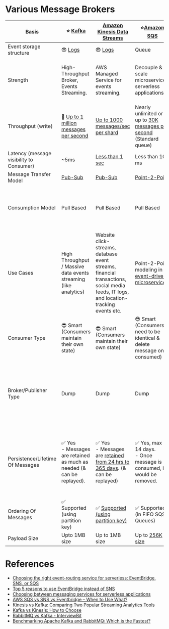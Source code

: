 
# Various Message Brokers

| Basis                                    | :star: [Kafka](Kafka/Readme.md)                                                                                           | [Amazon Kinesis Data Streams](https://github.com/Anshul619/AWS-Services/tree/main/4_MessageBrokers/AmazonKinesis/Readme.md)                                          | :star:[Amazon SQS](https://github.com/Anshul619/AWS-Services/tree/main/4_MessageBrokers/AmazonSQS/Readme.md)                                                               | [Amazon SNS](https://github.com/Anshul619/AWS-Services/tree/main/4_MessageBrokers/AmazonSNS.md)                                                      | [Amazon EventBridge](https://github.com/Anshul619/AWS-Services/tree/main/4_MessageBrokers/AmazonEventBridge)             | [RabbitMQ](RabbitMQ.md)                                                                                                                         |
|------------------------------------------|---------------------------------------------------------------------------------------------------------------------------|----------------------------------------------------------------------------------------------------------------------------------------------------------------------|----------------------------------------------------------------------------------------------------------------------------------------------------------------------------|------------------------------------------------------------------------------------------------------------------------------------------------------|--------------------------------------------------------------------------------------------------------------------------|-------------------------------------------------------------------------------------------------------------------------------------------------|
| Event storage structure                  | :sunglasses: [Logs](../1_Databases/5_Database-Internals/AppendOnlyProperty.md)                                            | :sunglasses: [Logs](../1_Databases/5_Database-Internals/AppendOnlyProperty.md)                                                                                       | Queue                                                                                                                                                                      | Topic                                                                                                                                                | Event Bus                                                                                                                | Queue                                                                                                                                           |
| Strength                                 | High-Throughput Broker, Events Streaming.                                                                                 | AWS Managed Service for events streaming.                                                                                                                            | Decouple & scale microservices, serverless applications                                                                                                                    | Push-Notification-Based-Broker, can't be used for events streaming.                                                                                  | Rule-Based-Targeting-Broker                                                                                              | Low-Latency MQ                                                                                                                                  |
| Throughput (write)                       | :rocket: [Up to 1 million messages per second]()                                                                          | [Up to 1000 messages/sec per shard](https://docs.aws.amazon.com/streams/latest/dev/key-concepts.html)                                                                | Nearly unlimited or up to [30K messages per second](https://docs.aws.amazon.com/AWSSimpleQueueService/latest/SQSDeveloperGuide/quotas-messages.html) <br/>(Standard queue) | [Up to 30K messages per second](https://docs.aws.amazon.com/general/latest/gr/sns.html) <br/>(Standard topic)                                        | [Up to 10K messages per second](https://docs.aws.amazon.com/eventbridge/latest/userguide/eb-quota.html)                  | [Up to 10K messages per second](https://blog.rabbitmq.com/posts/2012/04/rabbitmq-performance-measurements-part-2)                               |
| Latency (message visibility to Consumer) | ~5ms                                                                                                                      | [Less than 1 sec](https://docs.aws.amazon.com/streams/latest/dev/kinesis-low-latency.html)                                                                           | Less than 100 ms                                                                                                                                                           | b/w 100 ms to 200 ms                                                                                                                                 | Greater than 200ms                                                                                                       | ~1ms                                                                                                                                            |
| Message Transfer Model                   | [Pub-Sub](../7_ArchitecturePatterns/EventDrivenArchitecture/PubSubModel.md)                                               | [Pub-Sub](../7_ArchitecturePatterns/EventDrivenArchitecture/PubSubModel.md)                                                                                          | [Point-2-Point](../7_ArchitecturePatterns/EventDrivenArchitecture/PointToPointModel.md)                                                                                    | [Pub-Sub](../7_ArchitecturePatterns/EventDrivenArchitecture/PubSubModel.md)                                                                          | [Pub-Sub](../7_ArchitecturePatterns/EventDrivenArchitecture/PubSubModel.md)                                              | [Point-2-Point](../7_ArchitecturePatterns/EventDrivenArchitecture/PointToPointModel.md)                                                         |
| Consumption Model                        | Pull Based                                                                                                                | Pull Based                                                                                                                                                           | Pull Based                                                                                                                                                                 | Push Based, Upto 100K topics, 10 million subscribers per topic                                                                                       | Push Based, Upto 100 event buses, 300 rules per event bus, 5 targets per rule                                            | Push Based                                                                                                                                      |
| Use Cases                                | High Throughput / Massive data events streaming (like analytics)                                                          | Website click-streams, database event streams, financial transactions, social media feeds, IT logs, and location-tracking events etc.                                | Point-2-Point modeling in [event-driven microservices](../7_ArchitecturePatterns/EventDrivenArchitecture/Readme.md).                                                       | Notification (Email/Push) to person, Pub-Sub modeling for [event-driven microservices](../7_ArchitecturePatterns/EventDrivenArchitecture/Readme.md). | Rule based targeting in [Event-driven microservices](../7_ArchitecturePatterns/EventDrivenArchitecture/Readme.md)        | Low-latency use cases when message guarantee is needed or some consistent behaviour (like order workflow, failed orders etc.)                   |
| Consumer Type                            | :sunglasses: Smart <br/>(Consumers maintain their own state)                                                              | :sunglasses: Smart <br/>(Consumers maintain their own state)                                                                                                         | :sunglasses: Smart <br/>(Consumers need to be identical & delete message once consumed)                                                                                    | Dump <br/>(Consumers might be processing messages in the different way)                                                                              | Dump<br/>(Consumers might be processing messages in the different way)                                                   | Dumb                                                                                                                                            |
| Broker/Publisher Type                    | Dump                                                                                                                      | Dump                                                                                                                                                                 | Dump                                                                                                                                                                       | :sunglasses: Smart                                                                                                                                   | :sunglasses: Smart                                                                                                       | :sunglasses: Smart <br/>(Consistent transmission of messages to consumers at about the same speed as the broker monitors the consumer's status) |
| Persistence/Lifetime Of Messages         | :white_check_mark: Yes <br/>- Messages are retained as much as needed (& can be replayed).                                | :white_check_mark: Yes <br/>- Messages are [retained from 24 hrs to 365 days](https://docs.aws.amazon.com/streams/latest/dev/key-concepts.html). (& can be replayed) | :white_check_mark: Yes, max 14 days. <br>- Once message is consumed, it would be removed.                                                                                  | :x: No <br> - When an SNS Topic receives an event notification, it would be instantly broadcast to all Subscribers.                                  | :x: No <br/>- But events can be archived, to replay later.                                                               | :x: No <br/>- Once message is consumed and acknowledgement is sent, it would be removed from RabbitMQ message queue.                            |
| Ordering Of Messages                     | :white_check_mark: Supported (using partition key)                                                                        | :white_check_mark: [Supported (using partition key)](https://docs.aws.amazon.com/streams/latest/dev/key-concepts.html)                                               | :white_check_mark: Supported (in FIFO SQS Queues)                                                                                                                          | :white_check_mark: Supported (in FIFO SNS Topics)                                                                                                    | :x: Not-Supported                                                                                                        | :x: Not-Supported                                                                                                                               |
| Payload Size                             | Upto 1MB size                                                                                                             | Up to 1MB size                                                                                                                                                       | Up to [256K size](https://docs.aws.amazon.com/general/latest/gr/sqs-service.html)                                                                                          | [Up to 256K size](https://aws.amazon.com/blogs/compute/choosing-between-messaging-services-for-serverless-applications/)                             | [Up to 256K size](https://aws.amazon.com/blogs/compute/choosing-between-messaging-services-for-serverless-applications/) | No constraints                                                                                                                                  |

# References
- [Choosing the right event-routing service for serverless: EventBridge, SNS, or SQS](https://lumigo.io/blog/choosing-the-right-event-routing-on-aws-eventbridge-sns-or-sqs/)
- [Top 5 reasons to use EventBridge instead of SNS](https://lumigo.io/blog/5-reasons-why-you-should-use-eventbridge-instead-of-sns/)
- [Choosing between messaging services for serverless applications](https://aws.amazon.com/blogs/compute/choosing-between-messaging-services-for-serverless-applications/)
- [AWS SQS vs SNS vs Eventbridge – When to Use What?](https://beabetterdev.com/2021/09/10/aws-sqs-vs-sns-vs-eventbridge/)
- [Kinesis vs Kafka: Comparing Two Popular Streaming Analytics Tools](https://www.spec-india.com/blog/kinesis-vs-kafka)
- [Kafka vs Kinesis: How to Choose](https://rockset.com/blog/kafka-vs-kinesis-choosing-the-best-data-streaming-solution/)
- [RabbitMQ vs Kafka - InterviewBit](https://www.interviewbit.com/blog/rabbitmq-vs-kafka/)
- [Benchmarking Apache Kafka and RabbitMQ: Which is the Fastest?](https://www.confluent.io/blog/kafka-fastest-messaging-system/)